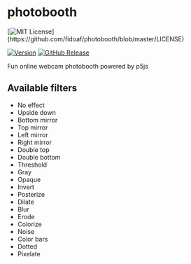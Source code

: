 # photobooth

[![MIT License](https://img.shields.io/apm/l/atomic-design-ui.svg?)](https://github.com/fidoaf/photobooth/blob/master/LICENSE)

[![Version](https://badge.fury.io/gh/tterb%2FHyde.svg)](https://badge.fury.io/gh/tterb%2FHyde)
[![GitHub Release](https://img.shields.io/github/v/tag/fidoaf/photobooth)]()  

Fun online webcam photobooth powered by p5js

## Available filters
- No effect
- Upside down
- Bottom mirror
- Top mirror
- Left mirror
- Right mirror
- Double top
- Double bottom
- Threshold
- Gray
- Opaque
- Invert
- Posterize
- Dilate
- Blur
- Erode
- Colorize
- Noise
- Color bars
- Dotted
- Pixelate